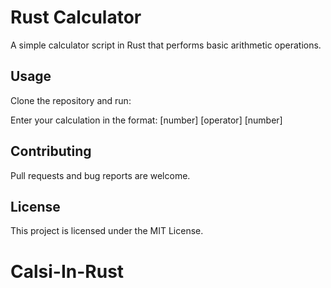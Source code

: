 # Rust Calculator

A simple calculator script in Rust that performs basic arithmetic operations.

## Usage

Clone the repository and run:


Enter your calculation in the format: [number] [operator] [number]

## Contributing

Pull requests and bug reports are welcome.

## License

This project is licensed under the MIT License.

# Calsi-In-Rust

